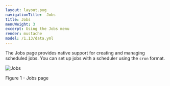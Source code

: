 ```yaml
---
layout: layout.pug
navigationTitle:  Jobs
title: Jobs
menuWeight: 3
excerpt: Using the Jobs menu
render: mustache
model: /1.13/data.yml
---
```


The Jobs page provides native support for creating and managing scheduled jobs. You can set up jobs with a scheduler using the `cron` format.

![Jobs](/1.13/img/GUI-Jobs-Jobs_Table-1_12.png)

Figure 1 - Jobs page
